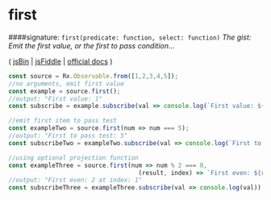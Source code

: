 # first
####signature: `first(predicate: function, select: function)`
*The gist: Emit the first value, or the first to pass condition...*

( [jsBin](http://jsbin.com/poloquxuja/1/edit?js,console) | [jsFiddle](https://jsfiddle.net/qg6qfqLz/17/) | [official docs](http://reactivex.io/rxjs/class/es6/Observable.js~Observable.html#instance-method-first) )

```js
const source = Rx.Observable.from([1,2,3,4,5]);
//no arguments, emit first value
const example = source.first();
//output: "First value: 1"
const subscribe = example.subscribe(val => console.log(`First value: ${val}`));

//emit first item to pass test
const exampleTwo = source.first(num => num === 5);
//output: "First to pass test: 5"
const subscribeTwo = exampleTwo.subscribe(val => console.log(`First to pass test: ${val}`));

//using optional projection function
const exampleThree = source.first(num => num % 2 === 0, 
                                    (result, index) => `First even: ${result} is at index: ${index}`);
//output: "First even: 2 at index: 1"
const subscribeThree = exampleThree.subscribe(val => console.log(val));
```